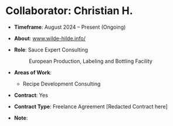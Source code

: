 # Collaborator: Christian H.

- **Timeframe**: August 2024 – Present (Ongoing)

- **About**: www.wilde-hilde.info/

- **Role**: Sauce Expert Consulting  
  <div style="margin-left: 40px;">European Production, Labeling and Bottling Facility</div>
  
- **Areas of Work**: 
  - Recipe Development Consulting
    
- **Contract**: Yes
- **Contract Type**: Freelance Agreement [Redacted Contract here]

- **Note**: 
